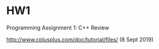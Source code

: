 # HW1
Programming Assignment 1: C++ Review


http://www.cplusplus.com/doc/tutorial/files/ (8 Sept 2019)
